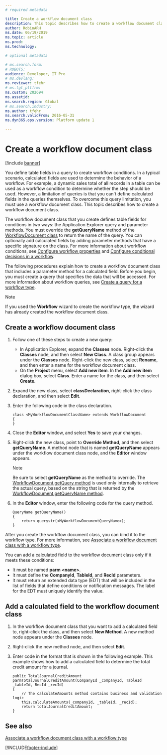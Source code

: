 ```yaml
---
# required metadata

title: Create a workflow document class
description: This topic describes how to create a workflow document class.
author: RobinARH
ms.date: 06/19/2019
ms.topic: article
ms.prod: 
ms.technology: 

# optional metadata

# ms.search.form: 
# ROBOTS: 
audience: Developer, IT Pro
# ms.devlang: 
ms.reviewer: tfehr
# ms.tgt_pltfrm: 
ms.custom: 202694
ms.assetid: 
ms.search.region: Global
# ms.search.industry: 
ms.author: tfehr
ms.search.validFrom: 2016-05-31
ms.dyn365.ops.version: Platform update 1

---
```


# Create a workflow document class

[!include [banner](../includes/banner.md)]

You define table fields in a query to create workflow conditions. In a typical scenario, calculated fields are used to determine the behavior of a workflow. For example, a dynamic sales total of all records in a table can be used as a workflow condition to determine whether the step should be used. However, a limitation of queries is that you can't define calculated fields in the queries themselves. To overcome this query limitation, you must use a workflow document class. This topic describes how to create a workflow document class.

The workflow document class that you create defines table fields for conditions in two ways: the Application Explorer query and parameter methods. You must override the **getQueryName** method of the [WorkflowDocument class](/previous-versions/dynamics/ax-2012/application-classes/gg798542(v=ax.60)) to return the name of the query. You can optionally add calculated fields by adding parameter methods that have a specific signature on the class. For more information about workflow conditions, see [Configure workflow properties](configure-workflow-properties.md) and [Configure conditional decisions in a workflow](configure-conditional-decision-workflow.md).

The following procedures explain how to create a workflow document class that includes a parameter method for a calculated field. Before you begin, you must create a query that specifies the data that will be accessed. For more information about workflow queries, see [Create a query for a workflow type](workflow-type-query.md).

> [!NOTE]
> If you used the **Workflow** wizard to create the workflow type, the wizard has already created the workflow document class.

## Create a workflow document class

1. Follow one of these steps to create a new query:

    + In Application Explorer, expand the **Classes** node. Right-click the **Classes** node, and then select **New Class**. A class group appears under the **Classes** node. Right-click the new class, select **Rename**, and then enter a name for the workflow document class.
    + On the **Project** menu, select **Add new item**. In the **Add new item** dialog box, select **Class**. Enter a name for the class, and then select **Create**.

2. Expand the new class, select **classDeclaration**, right-click the class declaration, and then select **Edit**.
3. Enter the following code in the class declaration.

    ```X++
    class <MyWorkflowDocumentClassName> extends WorkflowDocument
    {
    }
    ```

4. Close the **Editor** window, and select **Yes** to save your changes.
5. Right-click the new class, point to **Override Method**, and then select **getQueryName**. A method node that is named **getQueryName** appears under the workflow document class node, and the **Editor** window appears.

    > [!NOTE]
    > Be sure to select **getQueryName** as the method to override. The [WorkflowDocument.getQuery method](/previous-versions/dynamics/ax-2012/application-classes/gg798533(v=ax.60)) is used only internally to retrieve the actual query, based on the string that is returned by the [WorkflowDocument.getQueryName method](/previous-versions/dynamics/ax-2012/application-classes/gg798541(v=ax.60)).

6. In the **Editor** window, enter the following code for the query method.

    ```X++
    QueryName getQueryName()
    {
        return querystr(<MyWorkflowDocumentQueryName>);
    }
    ```

After you create the workflow document class, you can bind it to the workflow type. For more information, see [Associate a workflow document class with a workflow type](workflow-type-associate-document.md).

You can add a calculated field to the workflow document class only if it meets these conditions:

- It must be named **parm \<name\>**.
- It must define the **CompanyId**, **TableId**, and **RecId** parameters.
- It must return an extended data type (EDT) that will be included in the list of fields that define conditions or notification messages. The label for the EDT must uniquely identify the value.

## Add a calculated field to the workflow document class

1. In the workflow document class that you want to add a calculated field to, right-click the class, and then select **New Method**. A new method node appears under the **Classes** node.
2. Right-click the new method node, and then select **Edit**.
3. Enter code in the format that is shown in the following example. This example shows how to add a calculated field to determine the total credit amount for a journal.

    ```X++
    public TotalJournalCreditAmount parmTotalJournalCreditAmount(CompanyId _companyId, TableId _tableId, RecId _recId)
    {
        // The calculateAmounts method contains business and validation logic
        this.calculateAmounts(_companyId, _tableId, _recId);
        return totalJournalCreditAmount;
    }
    ```

## See also

[Associate a workflow document class with a workflow type](workflow-type-associate-document.md)


[!INCLUDE[footer-include](../../../includes/footer-banner.md)]